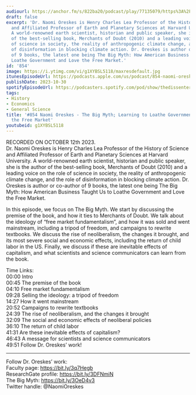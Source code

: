 ```yaml
---
audiourl: https://anchor.fm/s/822ba20/podcast/play/77135079/https%3A%2F%2Fd3ctxlq1ktw2nl.cloudfront.net%2Fstaging%2F2023-9-12%2Fb7089112-869a-b42c-3bdd-f56943d62deb.m4a
draft: false
excerpt: 'Dr. Naomi Oreskes is Henry Charles Lea Professor of the History of Science
  and Affiliated Professor of Earth and Planetary Sciences at Harvard University.
  A world-renowned earth scientist, historian and public speaker, she is the author
  of the best-selling book, Merchants of Doubt (2010) and a leading voice on the role
  of science in society, the reality of anthropogenic climate change, and the role
  of disinformation in blocking climate action. Dr. Oreskes is author or co-author
  of 9 books, the latest one being The Big Myth: How American Business Taught Us to
  Loathe Government and Love the Free Market.'
id: '854'
image: https://i.ytimg.com/vi/g1XYBSL5118/maxresdefault.jpg
itunesEpisodeUrl: https://podcasts.apple.com/us/podcast/854-naomi-oreskes-the-big-myth-how-american-business/id1451347236?i=1000633131108&uo=4
publishDate: 2023-10-30
spotifyEpisodeUrl: https://podcasters.spotify.com/pod/show/thedissenter/episodes/854-Naomi-Oreskes---The-Big-Myth-How-American-Business-Taught-Us-to-Loathe-Government-and-Love-the-Free-Market-e2agfp7
tags:
- History
- Economics
- General Science
title: '#854 Naomi Oreskes - The Big Myth; Learning to Loathe Government and Love
  the Free Market'
youtubeid: g1XYBSL5118
---
```

<div class="timelinks">

RECORDED ON OCTOBER 12th 2023.  
Dr. Naomi Oreskes is Henry Charles Lea Professor of the History of Science and Affiliated Professor of Earth and Planetary Sciences at Harvard University. A world-renowned earth scientist, historian and public speaker, she is the author of the best-selling book, Merchants of Doubt (2010) and a leading voice on the role of science in society, the reality of anthropogenic climate change, and the role of disinformation in blocking climate action. Dr. Oreskes is author or co-author of 9 books, the latest one being The Big Myth: How American Business Taught Us to Loathe Government and Love the Free Market.

In this episode, we focus on The Big Myth. We start by discussing the premise of the book, and how it ties to Merchants of Doubt. We talk about the ideology of “free market fundamentalism”, and how it was sold and went mainstream, including a tripod of freedom, and campaigns to rewrite textbooks. We discuss the rise of neoliberalism, the changes it brought, and its most severe social and economic effects, including the return of child labor in the US. Finally, we discuss if these are inevitable effects of capitalism, and what scientists and science communicators can learn from the book.

Time Links:  
<time>00:00</time> Intro  
<time>00:45</time> The premise of the book  
<time>04:10</time> Free market fundamentalism  
<time>09:28</time> Selling the ideology: a tripod of freedom  
<time>14:27</time> How it went mainstream  
<time>20:52</time> Campaigns to rewrite textbooks  
<time>24:39</time> The rise of neoliberalism, and the changes it brought  
<time>32:09</time> The social and economic effects of neoliberal policies  
<time>36:10</time> The return of child labor  
<time>41:31</time> Are these inevitable effects of capitalism?  
<time>46:43</time> A message for scientists and science communicators  
<time>49:51</time> Follow Dr. Oreskes’ work!

---

Follow Dr. Oreskes’ work:  
Faculty page: https://bit.ly/3q7Hegb  
ResearchGate profile: https://bit.ly/3DFNmiN  
The Big Myth: https://bit.ly/3OeD4v3  
Twitter handle: @NaomiOreskes
</div>

